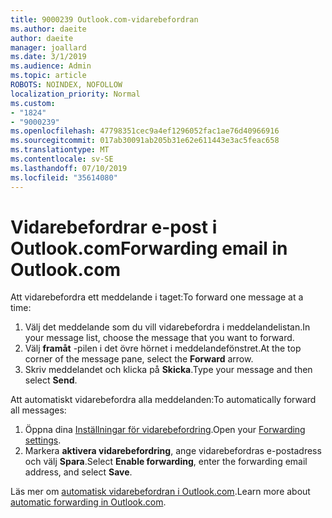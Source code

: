 ```yaml
---
title: 9000239 Outlook.com-vidarebefordran
ms.author: daeite
author: daeite
manager: joallard
ms.date: 3/1/2019
ms.audience: Admin
ms.topic: article
ROBOTS: NOINDEX, NOFOLLOW
localization_priority: Normal
ms.custom:
- "1824"
- "9000239"
ms.openlocfilehash: 47798351cec9a4ef1296052fac1ae76d40966916
ms.sourcegitcommit: 017ab30091ab205b31e62e611443e3ac5feac658
ms.translationtype: MT
ms.contentlocale: sv-SE
ms.lasthandoff: 07/10/2019
ms.locfileid: "35614080"
---
```

# <a name="forwarding-email-in-outlookcom"></a><span data-ttu-id="aed13-102">Vidarebefordrar e-post i Outlook.com</span><span class="sxs-lookup"><span data-stu-id="aed13-102">Forwarding email in Outlook.com</span></span>

<span data-ttu-id="aed13-103">Att vidarebefordra ett meddelande i taget:</span><span class="sxs-lookup"><span data-stu-id="aed13-103">To forward one message at a time:</span></span>

1. <span data-ttu-id="aed13-104">Välj det meddelande som du vill vidarebefordra i meddelandelistan.</span><span class="sxs-lookup"><span data-stu-id="aed13-104">In your message list, choose the message that you want to forward.</span></span>
2. <span data-ttu-id="aed13-105">Välj **framåt** -pilen i det övre hörnet i meddelandefönstret.</span><span class="sxs-lookup"><span data-stu-id="aed13-105">At the top corner of the message pane, select the **Forward** arrow.</span></span>
3. <span data-ttu-id="aed13-106">Skriv meddelandet och klicka på **Skicka**.</span><span class="sxs-lookup"><span data-stu-id="aed13-106">Type your message and then select **Send**.</span></span>

<span data-ttu-id="aed13-107">Att automatiskt vidarebefordra alla meddelanden:</span><span class="sxs-lookup"><span data-stu-id="aed13-107">To automatically forward all messages:</span></span>

1. <span data-ttu-id="aed13-108">Öppna dina [Inställningar för vidarebefordring](https://outlook.live.com/mail/options/mail/forwarding/forwardingOption).</span><span class="sxs-lookup"><span data-stu-id="aed13-108">Open your [Forwarding settings](https://outlook.live.com/mail/options/mail/forwarding/forwardingOption).</span></span>
2. <span data-ttu-id="aed13-109">Markera **aktivera vidarebefordring**, ange vidarebefordras e-postadress och välj **Spara**.</span><span class="sxs-lookup"><span data-stu-id="aed13-109">Select **Enable forwarding**, enter the forwarding email address, and select **Save**.</span></span>

<span data-ttu-id="aed13-110">Läs mer om [automatisk vidarebefordran i Outlook.com](https://support.office.com/article/6246987c-6c8f-4144-b255-14fc07007dad?wt.mc_id=Office_Outlook_com_Alchemy).</span><span class="sxs-lookup"><span data-stu-id="aed13-110">Learn more about [automatic forwarding in Outlook.com](https://support.office.com/article/6246987c-6c8f-4144-b255-14fc07007dad?wt.mc_id=Office_Outlook_com_Alchemy).</span></span>